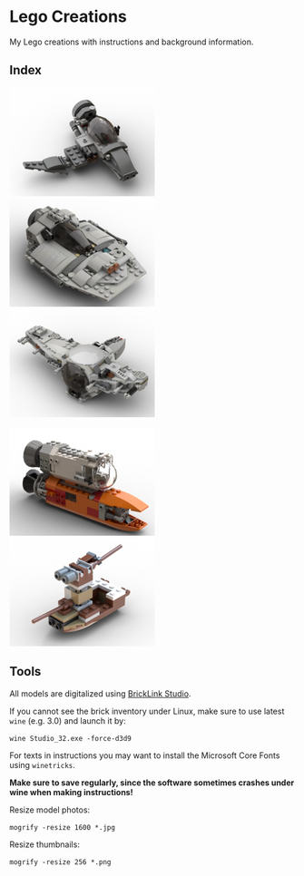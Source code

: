# Lego Creations

My Lego creations with instructions and background information.

## Index


[![The Mosquito](thumbnails/mosquito_front.png)](spaceships/the-mosquito/)
[![The Wedge](thumbnails/the_wedge_front.png)](spaceships/the-wedge/)
[![Good Industries Universal Pod](thumbnails/universal_pod.png)](spaceships/universal-pod/)

[![Modular Rockets](thumbnails/modular_rockets.png)](60th-anniversary/modular-rockets/)
[![Crafty Miniboat](thumbnails/crafty_miniboat.png)](60th-anniversary/crafty-miniboat/)

## Tools

All models are digitalized using [BrickLink Studio](https://studio.bricklink.com/v2/build/studio.page).

If you cannot see the brick inventory under Linux, make sure to use latest `wine` (e.g. 3.0) and launch it by:

```
wine Studio_32.exe -force-d3d9
```

For texts in instructions you may want to install the Microsoft Core Fonts using `winetricks`.

**Make sure to save regularly, since the software sometimes crashes under wine when making instructions!**

Resize model photos:

```
mogrify -resize 1600 *.jpg
```

Resize thumbnails:

```
mogrify -resize 256 *.png
```


